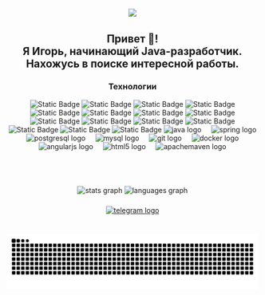 <br clear="both">

<div align="center">
  <img height="196" src="https://media.giphy.com/media/gjrYDwbjnK8x36xZIO/giphy.gif"  />
</div>

###

<h2 align="center">Привет 👋!<br> Я Игорь, начинающий Java-разработчик.<br>Нахожусь в поиске интересной работы.</h2>

<div align="center">
  <h3>Технологии</h3>
</div>

<div align="center">
  <img alt="Static Badge" src="https://img.shields.io/badge/Java_Core-lightblue?style=for-the-badge" height="30">
  <img alt="Static Badge" src="https://img.shields.io/badge/Spring_Boot-lightblue?style=for-the-badge" height="30">
   <img alt="Static Badge" src="https://img.shields.io/badge/Spring_Security-lightblue?style=for-the-badge" height="30">
    <img alt="Static Badge" src="https://img.shields.io/badge/Spring_Data-lightblue?style=for-the-badge" height="30">
     <img alt="Static Badge" src="https://img.shields.io/badge/Hibernate-lightblue?style=for-the-badge" height="30">
      <img alt="Static Badge" src="https://img.shields.io/badge/Jdbc-lightblue?style=for-the-badge" height="30">
   <img alt="Static Badge" src="https://img.shields.io/badge/SQL-lightblue?style=for-the-badge" height="30">
       <img alt="Static Badge" src="https://img.shields.io/badge/REST_API-lightblue?style=for-the-badge" height="30">
        <img alt="Static Badge" src="https://img.shields.io/badge/Git-lightblue?style=for-the-badge" height="30">
         <img alt="Static Badge" src="https://img.shields.io/badge/Maven-lightblue?style=for-the-badge" height="30">
          <img alt="Static Badge" src="https://img.shields.io/badge/Docker-lightblue?style=for-the-badge" height="30">
           <img alt="Static Badge" src="https://img.shields.io/badge/Netty-lightblue?style=for-the-badge" height="30">
            <img alt="Static Badge" src="https://img.shields.io/badge/Java_FX-lightblue?style=for-the-badge" height="30">
             <img alt="Static Badge" src="https://img.shields.io/badge/Redis-lightblue?style=for-the-badge" height="30">
              <img alt="Static Badge" src="https://img.shields.io/badge/FlyWay-lightblue?style=for-the-badge" height="30">
       


 <img src="https://cdn.jsdelivr.net/gh/devicons/devicon/icons/java/java-original.svg" height="40" alt="java logo"  />
  <img width="12" />
  <img src="https://cdn.jsdelivr.net/gh/devicons/devicon/icons/spring/spring-original.svg" height="40" alt="spring logo"  />
  <img width="12" />
  <img src="https://cdn.jsdelivr.net/gh/devicons/devicon/icons/postgresql/postgresql-original.svg" height="40" alt="postgresql logo"  />
  <img width="12" />
  <img src="https://cdn.jsdelivr.net/gh/devicons/devicon/icons/mysql/mysql-original.svg" height="40" alt="mysql logo"  />
  <img width="12" />
  <img src="https://cdn.jsdelivr.net/gh/devicons/devicon/icons/git/git-original.svg" height="40" alt="git logo"  />
  <img width="12" />
  <img src="https://cdn.jsdelivr.net/gh/devicons/devicon/icons/docker/docker-original.svg" height="40" alt="docker logo"  />
  <img width="12" />
  <img src="https://cdn.jsdelivr.net/gh/devicons/devicon/icons/angularjs/angularjs-original.svg" height="40" alt="angularjs logo"  />
<img width="12" />
  <img src="https://cdn.jsdelivr.net/gh/devicons/devicon/icons/html5/html5-original.svg" height="40" alt="html5 logo"  />
  <img width="12" />
  <img src="https://skillicons.dev/icons?i=maven" height="40" alt="apachemaven logo"  />
</div>


###
<br><br>

<div align="center">
  <img src="https://github-readme-stats.vercel.app/api?username=igojig&hide_title=false&hide_rank=false&show_icons=true&include_all_commits=true&count_private=true&disable_animations=false&theme=default&locale=en&hide_border=false" height="150" alt="stats graph"  />
  <img src="https://github-readme-stats.vercel.app/api/top-langs?username=igojig&locale=en&hide_title=false&layout=compact&card_width=320&langs_count=5&theme=default&hide_border=false" height="150" alt="languages graph"  />
</div>



###

<div align="center">
  <a href="https://t.me/Zhigachev" target="_blank">
    <img src="https://img.shields.io/static/v1?message=Telegram&logo=telegram&label=&color=2CA5E0&logoColor=white&labelColor=&style=for-the-badge" height="35" alt="telegram logo"  />
  </a>
</div>

###

<br clear="both">

<img src="https://raw.githubusercontent.com/igojig/igojig/output/snake.svg" alt="Snake animation" />

###
<!--
**igojig/igojig** is a ✨ _special_ ✨ repository because its `README.md` (this file) appears on your GitHub profile.

Here are some ideas to get you started:

- 🔭 I’m currently working on ...
- 🌱 I’m currently learning ...
- 👯 I’m looking to collaborate on ...
- 🤔 I’m looking for help with ...
- 💬 Ask me about ...
- 📫 How to reach me: ...
- 😄 Pronouns: ...
- ⚡ Fun fact: ...
-->
